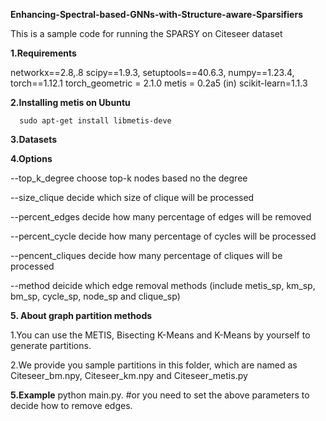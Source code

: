 **Enhancing-Spectral-based-GNNs-with-Structure-aware-Sparsifiers**


This is a sample code for running the SPARSY on Citeseer dataset

**1.Requirements**

networkx==2.8,.8
scipy==1.9.3,
setuptools==40.6.3,
numpy==1.23.4,
torch==1.12.1
torch_geometric = 2.1.0
metis = 0.2a5 (in)
scikit-learn=1.1.3

**2.Installing metis on Ubuntu**

      sudo apt-get install libmetis-deve

**3.Datasets**

**4.Options**

--top_k_degree      choose top-k nodes based no the degree

--size_clique       decide which size of clique will be processed

--percent_edges     decide how many percentage of edges will be removed

--percent_cycle     decide how many percentage of cycles will be processed

--pencent_cliques   decide how many percentage of cliques will be processed

--method            deicide which edge removal methods (include metis_sp, km_sp, bm_sp, cycle_sp, node_sp and clique_sp)
 
**5. About graph partition methods**

1.You can use the METIS, Bisecting K-Means and K-Means by yourself to generate partitions.

2.We provide you sample partitions in this folder, which are named as Citeseer_bm.npy, Citeseer_km.npy and Citeseer_metis.py

**5.Example**
  	python main.py. #or you need to set the above parameters to decide how to remove edges. 
